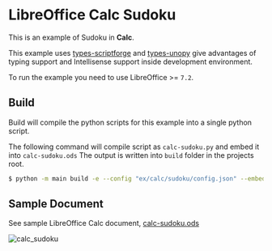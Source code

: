 # LibreOffice Calc Sudoku

This is an example of Sudoku in **Calc**.

This example uses [types-scriptforge](https://pypi.org/project/types-scriptforge/) and [types-unopy](https://pypi.org/project/types-unopy/) give advantages of typing support and Intellisense support inside development environment.

To run the example you need to use LibreOffice >= `7.2`.

## Build

Build will compile the python scripts for this example into a single python script.


The following command will compile script as `calc-sudoku.py` and embed it into `calc-sudoku.ods`
The output is written into `build` folder in the projects root.

```sh
$ python -m main build -e --config "ex/calc/sudoku/config.json" --embed-src "ex/calc/sudoku/calc-sudoku.ods"
```

## Sample Document

See sample LibreOffice Calc document, [calc-sudoku.ods](calc-sudoku.ods)

![calc_sudoku](https://user-images.githubusercontent.com/4193389/165391098-883a7647-5fc8-47de-b028-4c2c98337abe.png)
